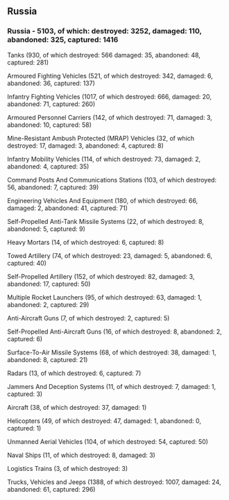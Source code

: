
 
 ## Russia
 
 ### Russia - 5103, of which: destroyed: 3252, damaged: 110, abandoned: 325, captured: 1416

 

 

 Tanks (930, of which destroyed: 566 damaged: 35, abandoned: 48, captured: 281)

 Armoured Fighting Vehicles (521, of which destroyed: 342, damaged: 6, abandoned: 36, captured: 137)

 Infantry Fighting Vehicles (1017, of which destroyed: 666, damaged: 20, abandoned: 71, captured: 260)

 Armoured Personnel Carriers (142, of which destroyed: 71, damaged: 3, abandoned: 10, captured: 58)

 Mine-Resistant Ambush Protected (MRAP) Vehicles (32, of which destroyed: 17, damaged: 3, abandoned: 4, captured: 8)

 Infantry Mobility Vehicles (114, of which destroyed: 73, damaged: 2, abandoned: 4, captured: 35)

 Command Posts And Communications Stations (103, of which destroyed: 56, abandoned: 7, captured: 39)

 Engineering Vehicles And Equipment (180, of which destroyed: 66, damaged: 2, abandoned: 41, captured: 71)

 Self-Propelled Anti-Tank Missile Systems (22, of which destroyed: 8, abandoned: 5, captured: 9)

 Heavy Mortars (14, of which destroyed: 6, captured: 8)

 Towed Artillery (74, of which destroyed: 23, damaged: 5, abandoned: 6, captured: 40)

 Self-Propelled Artillery (152, of which destroyed: 82, damaged: 3, abandoned: 17, captured: 50)

 Multiple Rocket Launchers (95, of which destroyed: 63, damaged: 1, abandoned: 2, captured: 29)

 Anti-Aircraft Guns (7, of which destroyed: 2, captured: 5)

 Self-Propelled Anti-Aircraft Guns (16, of which destroyed: 8, abandoned: 2, captured: 6)

 Surface-To-Air Missile Systems (68, of which destroyed: 38, damaged: 1, abandoned: 8, captured: 21)

 Radars (13, of which destroyed: 6, captured: 7)

 Jammers And Deception Systems (11, of which destroyed: 7, damaged: 1, captured: 3)

 Aircraft (38, of which destroyed: 37, damaged: 1)

 Helicopters (49, of which destroyed: 47, damaged: 1, abandoned: 0, captured: 1)

 Unmanned Aerial Vehicles (104, of which destroyed: 54, captured: 50)

 Naval Ships (11, of which destroyed: 8, damaged: 3)

 Logistics Trains (3, of which destroyed: 3)

 Trucks, Vehicles and Jeeps (1388, of which destroyed: 1007, damaged: 24, abandoned: 61, captured: 296)

